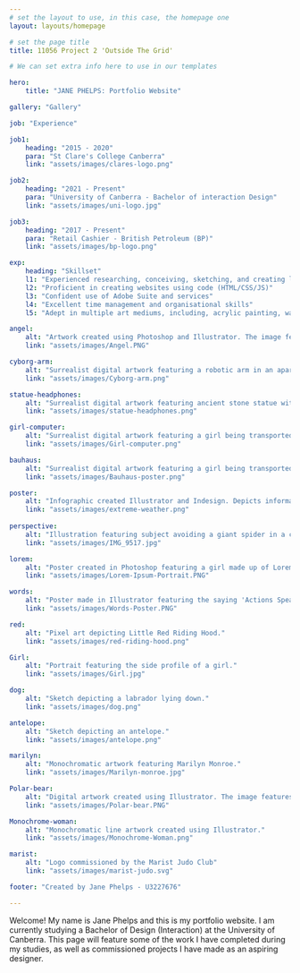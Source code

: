 ```yaml
---
# set the layout to use, in this case, the homepage one
layout: layouts/homepage

# set the page title
title: 11056 Project 2 'Outside The Grid'

# We can set extra info here to use in our templates

hero:
    title: "JANE PHELPS: Portfolio Website"

gallery: "Gallery"

job: "Experience"

job1:
    heading: "2015 - 2020"
    para: "St Clare's College Canberra"
    link: "assets/images/clares-logo.png"

job2:
    heading: "2021 - Present"
    para: "University of Canberra - Bachelor of interaction Design"
    link: "assets/images/uni-logo.jpg"

job3: 
    heading: "2017 - Present"
    para: "Retail Cashier - British Petroleum (BP)"
    link: "assets/images/bp-logo.png"

exp:
    heading: "Skillset"
    l1: "Experienced researching, conceiving, sketching, and creating low and high fidelity prototypes for digital products and services"
    l2: "Proficient in creating websites using code (HTML/CSS/JS)"
    l3: "Confident use of Adobe Suite and services"
    l4: "Excellent time management and organisational skills"
    l5: "Adept in multiple art mediums, including, acrylic painting, watercolour painting, illustration and digital art"

angel: 
    alt: "Artwork created using Photoshop and Illustrator. The image features an ancient stone statue with retro digital elements."
    link: "assets/images/Angel.PNG"

cyborg-arm: 
    alt: "Surrealist digital artwork featuring a robotic arm in an apartment. Created using Photoshop and Illustrator"
    link: "assets/images/Cyborg-arm.png"

statue-headphones: 
    alt: "Surrealist digital artwork featuring ancient stone statue with metallic and robotic implants. Created using Photoshop and Illustrator"
    link: "assets/images/statue-headphones.png"

girl-computer: 
    alt: "Surrealist digital artwork featuring a girl being transported into a computer. Created using Photoshop and Illustrator"
    link: "assets/images/Girl-computer.png"

bauhaus: 
    alt: "Surrealist digital artwork featuring a girl being transported into a computer. Created using Photoshop and Illustrator"
    link: "assets/images/Bauhaus-poster.png"

poster: 
    alt: "Infographic created Illustrator and Indesign. Depicts information from the Climate Council website."
    link: "assets/images/extreme-weather.png"
    
perspective: 
    alt: "Illustration featuring subject avoiding a giant spider in a city."
    link: "assets/images/IMG_9517.jpg"

lorem: 
    alt: "Poster created in Photoshop featuring a girl made up of Lorem Ipsum randomly generated text"
    link: "assets/images/Lorem-Ipsum-Portrait.PNG"

words: 
    alt: "Poster made in Illustrator featuring the saying 'Actions Speak Louder than Words'"
    link: "assets/images/Words-Poster.PNG"

red: 
    alt: "Pixel art depicting Little Red Riding Hood."
    link: "assets/images/red-riding-hood.png"

Girl: 
    alt: "Portrait featuring the side profile of a girl."
    link: "assets/images/Girl.jpg"

dog: 
    alt: "Sketch depicting a labrador lying down."
    link: "assets/images/dog.png"

antelope: 
    alt: "Sketch depicting an antelope."
    link: "assets/images/antelope.png"

marilyn: 
    alt: "Monochromatic artwork featuring Marilyn Monroe."
    link: "assets/images/Marilyn-monroe.jpg"

Polar-bear: 
    alt: "Digital artwork created using Illustrator. The image features a polar bear overlooking mountains."
    link: "assets/images/Polar-bear.PNG"

Monochrome-woman: 
    alt: "Monochromatic line artwork created using Illustrator."
    link: "assets/images/Monochrome-Woman.png"

marist: 
    alt: "Logo commissioned by the Marist Judo Club"
    link: "assets/images/marist-judo.svg"

footer: "Created by Jane Phelps - U3227676"

---
```


Welcome! My name is Jane Phelps and this is my portfolio website. I am currently studying a Bachelor of Design (Interaction) at the University of Canberra. This page will feature some of the work I have completed during my studies, as well as commissioned projects I have made as an aspiring designer. 



